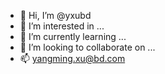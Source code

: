 - 👋 Hi, I’m @yxubd
- 👀 I’m interested in ...
- 🌱 I’m currently learning ...
- 💞️ I’m looking to collaborate on ...
- 📫 yangming.xu@bd.com

<!---
yxubd/yxubd is a ✨ special ✨ repository because its `README.md` (this file) appears on your GitHub profile.
You can click the Preview link to take a look at your changes.
--->
